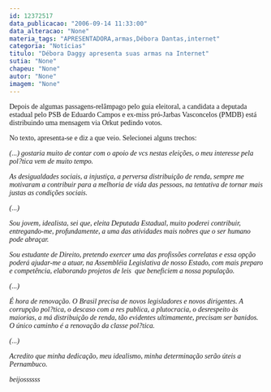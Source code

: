 ```yaml
---
id: 12372517
data_publicacao: "2006-09-14 11:33:00"
data_alteracao: "None"
materia_tags: "APRESENTADORA,armas,Débora Dantas,internet"
categoria: "Notícias"
titulo: "Débora Daggy apresenta suas armas na Internet"
sutia: "None"
chapeu: "None"
autor: "None"
imagem: "None"
---
```

<p><P><FONT face=Verdana>Depois de algumas passagens-relâmpago pelo guia eleitoral, a candidata a deputada estadual pelo PSB de Eduardo Campos e ex-miss pró-Jarbas Vasconcelos (PMDB) está distribuindo uma mensagem via Orkut pedindo votos.</FONT></P></p>
<p><P><FONT face=Verdana>No texto, apresenta-se e diz a que veio. Selecionei alguns trechos:</FONT></P></p>
<p><P><FONT face=Verdana><EM>(...) gostaria muito de contar com o apoio de vcs nestas eleições, o meu interesse pela pol?tica vem de muito tempo.</EM></FONT></P></p>
<p><P><FONT face=Verdana><EM>As desigualdades sociais, a injustiça, a perversa distribuição de renda, sempre me motivaram a contribuir para a melhoria de vida das pessoas, na tentativa de tornar mais justas as condições sociais.</EM></FONT></P></p>
<p><P><FONT face=Verdana><EM>(...)</EM></FONT></P></p>
<p><P><FONT face=Verdana><EM>Sou jovem, idealista, sei que, eleita Deputada Estadual, muito poderei contribuir, entregando-me, profundamente, a uma das atividades mais nobres que o ser humano pode abraçar.</EM></FONT></P></p>
<p><P><FONT face=Verdana><EM>Sou estudante de Direito, pretendo exercer uma das profissões correlatas e essa opção poderá ajudar-me a atuar, na Assembléia Legislativa de nosso Estado, com mais preparo e competência, elaborando projetos de leis&nbsp; que beneficiem a nossa população.</EM></FONT></P></p>
<p><P><FONT face=Verdana><EM>(...)</EM></FONT></P></p>
<p><P><FONT face=Verdana><EM>É hora de renovação. O Brasil precisa de novos legisladores e novos dirigentes. A corrupção pol?tica, o descaso com a res publica, a plutocracia, o desrespeito às maiorias, a má distribuição de renda, tão evidentes ultimamente, precisam ser banidos. O único caminho é a renovação da classe pol?tica.</EM></FONT></P></p>
<p><P><FONT face=Verdana><EM>(...)</EM></FONT></P></p>
<p><P><FONT face=Verdana><EM>Acredito que minha dedicação, meu idealismo, minha determinação serão úteis a Pernambuco.</EM></FONT></P></p>
<p><P><FONT face=Verdana><EM>beijossssss</EM></FONT></P> </p>
